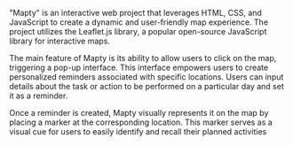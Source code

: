 "Mapty" is an interactive web project that leverages HTML, CSS, and JavaScript to create a dynamic and user-friendly map experience. The project utilizes the Leaflet.js library, a popular open-source JavaScript library for interactive maps.

The main feature of Mapty is its ability to allow users to click on the map, triggering a pop-up interface. This interface empowers users to create personalized reminders associated with specific locations. Users can input details about the task or action to be performed on a particular day and set it as a reminder.

Once a reminder is created, Mapty visually represents it on the map by placing a marker at the corresponding location. This marker serves as a visual cue for users to easily identify and recall their planned activities
